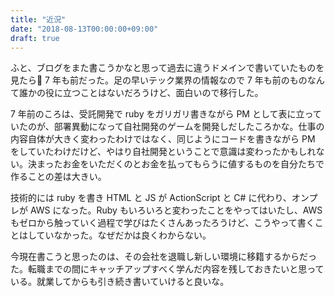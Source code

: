 ```yaml
---
title: "近況"
date: "2018-08-13T00:00:00+09:00"
draft: true
---
```

ふと、ブログをまた書こうかなと思って過去に違うドメインで書いていたものを見たら 7 年も前だった。足の早いテック業界の情報なので 7 年も前のものなんて誰かの役に立つことはないだろうけど、面白いので移行した。

7 年前のころは、受託開発で ruby をガリガリ書きながら PM として表に立っていたのが、部署異動になって自社開発のゲームを開発しだしたころかな。仕事の内容自体が大きく変わったわけではなく、同じようにコードを書きながら PM をしていたわけだけど、やはり自社開発ということで意識は変わったかもしれない。決まったお金をいただくのとお金を払ってもらうに値するものを自分たちで作ることの差は大きい。

技術的には ruby を書き HTML と JS が ActionScript と C# に代わり、オンプレが AWS になった。Ruby もいろいろと変わったことをやってはいたし、AWS もゼロから触っていく過程で学びはたくさんあったろうけど、こうやって書くことはしていなかった。なぜだかは良くわからない。

今現在書こうと思ったのは、その会社を退職し新しい環境に移籍するからだった。転職までの間にキャッチアップすべく学んだ内容を残しておきたいと思っている。就業してからも引き続き書いていけると良いな。
